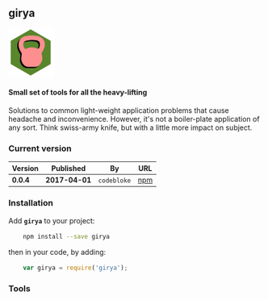 girya
---

<p align="left">
  <img src="https://raw.githubusercontent.com/martinswiderski/girya/master/girya-logo.png" alt="npm girya"/>
</p>

#### Small set of tools for all the heavy-lifting 

Solutions to common light-weight application problems 
that cause headache and inconvenience. However, it's not 
a boiler-plate application of any sort. Think swiss-army knife, but with a little more impact on subject.

### Current version

Version|Published|By|URL
--- | --- | --- | ---
**0.0.4** | **2017-04-01** | `codebloke` | [npm](https://www.npmjs.com/package/girya)

### Installation

Add **`girya`** to your project:

```bash
    npm install --save girya
```
then in your code, by adding:
```javascript
    var girya = require('girya');
```

### Tools
